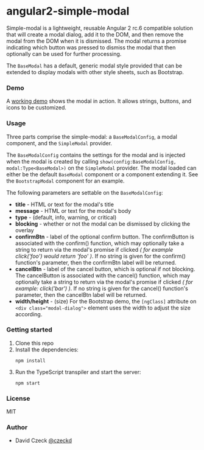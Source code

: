 # angular2-simple-modal

Simple-modal is a lightweight, reusable Angular 2 rc.6 compatible solution 
that will create a modal dialog, add it to the DOM, and then remove the modal 
from the DOM when it is dismissed. The modal returns a promise indicating 
which button was pressed to dismiss the modal that then optionally can be used 
for further processing.

The ``BaseModal`` has a default, generic modal style provided that can be 
extended to display modals with other style sheets, such as Bootstrap.

### Demo

A [working demo](http://czeckd.github.io/angular2-simple-modal/demo/) shows
the modal in action. It allows strings, buttons, and icons to be customized.

### Usage

Three parts comprise the simple-modal: a ``BaseModalConfig``, a modal 
component, and the ``SimpleModal`` provider.

The ``BaseModalConfig`` contains the settings for the modal and is injected 
when the modal is created by calling ``show(config:BaseModalConfig, 
modal:Type<BaseModal>)`` on the ``SimpleModal`` provider. The modal loaded can 
either be the default ``BaseModal`` component or a component extending it. See 
the ``BootstrapModal`` component for an example.

The following parameters are settable on the ``BaseModalConfig``: 
- **title** - HTML or text for the modal's title
- **message** - HTML or text for the modal's body 
- **type** - (default, info, warning, or critical)
- **blocking** - whether or not the modal can be dismissed by clicking the 
overlay
- **confirmBtn** - label of the optional confirm button. The confirmButton is 
associated with the confirm() function, which may optionally take a string to 
return via the modal's promise if clicked *( for example click('foo') would 
return 'foo' )*. If no string is given for the confirm() function's parameter, 
then the confirmBtn label will be returned.
- **cancelBtn** - label of the cancel button, which is optional if not 
blocking. The cancelButton is associated with the cancel() function, which may 
optionally take a string to return via the modal's promise if clicked *( for 
example: click('bar') )*. If no string is given for the cancel() function's 
parameter, then the cancelBtn label will be returned.
- **width/height** - (size) For the Bootstrap demo, the `[ngClass]` 
attribute on `<div class="modal-dialog">` element uses the width to adjust the
size according.

### Getting started

1. Clone this repo
1. Install the dependencies:
	```
    npm install
	```
1. Run the TypeScript transpiler and start the server:
	```
	npm start
	```

### License

MIT


### Author
- David Czeck [@czeckd](https://github.com/czeckd)
